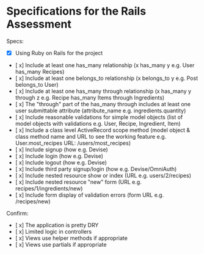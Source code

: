 # Specifications for the Rails Assessment

Specs:
- [x] Using Ruby on Rails for the project
- [ x] Include at least one has_many relationship (x has_many y e.g. User has_many Recipes)
- [ x] Include at least one belongs_to relationship (x belongs_to y e.g. Post belongs_to User)
- [ x] Include at least one has_many through relationship (x has_many y through z e.g. Recipe has_many Items through Ingredients)
- [ x] The "through" part of the has_many through includes at least one user submittable attribute (attribute_name e.g. ingredients.quantity)
- [ x] Include reasonable validations for simple model objects (list of model objects with validations e.g. User, Recipe, Ingredient, Item)
- [ x] Include a class level ActiveRecord scope method (model object & class method name and URL to see the working feature e.g. User.most_recipes URL: /users/most_recipes)
- [ x] Include signup (how e.g. Devise)
- [ x] Include login (how e.g. Devise)
- [ x] Include logout (how e.g. Devise)
- [ x] Include third party signup/login (how e.g. Devise/OmniAuth)
- [ x] Include nested resource show or index (URL e.g. users/2/recipes)
- [ x] Include nested resource "new" form (URL e.g. recipes/1/ingredients/new)
- [ x] Include form display of validation errors (form URL e.g. /recipes/new)

Confirm:
- [ x] The application is pretty DRY
- [ x] Limited logic in controllers
- [ x] Views use helper methods if appropriate
- [ x] Views use partials if appropriate
